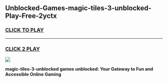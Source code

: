 
## Unblocked-Games-magic-tiles-3-unblocked-Play-Free-2yctx
<h3>
<a href="https://premium76.site?title=magic-tiles-3-unblocked&ref=17A">CLICK TO PLAY</a></h3>
<hr>

<h3>
<a href="https://premium76.site?title=magic-tiles-3-unblocked&ref=17A">CLICK 2 PLAY</a>
  
</h3>

<a href="https://premium76.site?title=magic-tiles-3-unblocked&ref=17A"><img src="https://clearcache.store/games.png"></a>


**magic-tiles-3-unblocked games unblocked: Your Gateway to Fun and Accessible Online Gaming**
